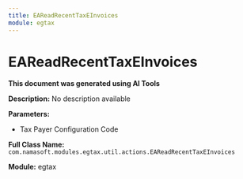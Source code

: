 ```yaml
---
title: EAReadRecentTaxEInvoices
module: egtax
---
```



<div class='entity-flows'>

# EAReadRecentTaxEInvoices

**This document was generated using AI Tools**

**Description:** No description available

**Parameters:**
- Tax Payer Configuration Code

**Full Class Name:** `com.namasoft.modules.egtax.util.actions.EAReadRecentTaxEInvoices`

**Module:** egtax


</div>

